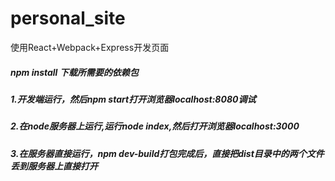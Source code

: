 # personal_site
使用React+Webpack+Express开发页面

##### npm install 下载所需要的依赖包
##### 1.开发端运行，然后npm start打开浏览器localhost:8080调试
##### 2.在node服务器上运行,运行node index,然后打开浏览器localhost:3000
##### 3.在服务器直接运行，npm dev-build打包完成后，直接把dist目录中的两个文件丢到服务器上直接打开

